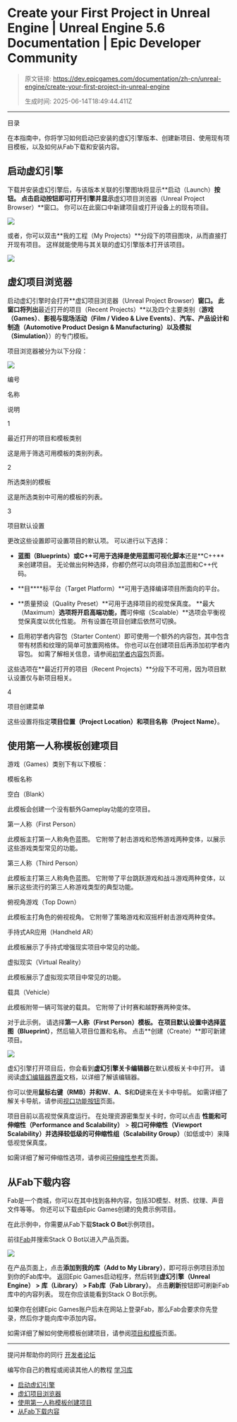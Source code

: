 # Create your First Project in Unreal Engine | Unreal Engine 5.6 Documentation | Epic Developer Community

> 原文链接: https://dev.epicgames.com/documentation/zh-cn/unreal-engine/create-your-first-project-in-unreal-engine
> 
> 生成时间: 2025-06-14T18:49:44.411Z

---

目录

在本指南中，你将学习如何启动已安装的虚幻引擎版本、创建新项目、使用现有项目模板，以及如何从Fab下载和安装内容。

## 启动虚幻引擎

下载并安装虚幻引擎后，与该版本关联的引擎图块将显示**启动（Launch）**按钮。 点击启动按钮即可打开引擎并显示**虚幻项目浏览器（Unreal Project Browser）**窗口。 你可以在此窗口中新建项目或打开设备上的现有项目。

[![](https://dev.epicgames.com/community/api/documentation/image/33255079-65a5-4410-8a6f-4894cbb6bc5c?resizing_type=fit)](https://dev.epicgames.com/community/api/documentation/image/33255079-65a5-4410-8a6f-4894cbb6bc5c?resizing_type=fit)

或者，你可以双击**我的工程（My Projects）**分段下的项目图块，从而直接打开现有项目。 这样就能使用与其关联的虚幻引擎版本打开该项目。

[![](https://dev.epicgames.com/community/api/documentation/image/ffb6c021-1d29-4de2-8a58-e9de0744cf8b?resizing_type=fit)](https://dev.epicgames.com/community/api/documentation/image/ffb6c021-1d29-4de2-8a58-e9de0744cf8b?resizing_type=fit)

## 虚幻项目浏览器

启动虚幻引擎时会打开**虚幻项目浏览器（Unreal Project Browser）**窗口。 此窗口将列出**最近打开的项目（Recent Projects）**以及四个主要类别（**游戏（Games）**、**影视与现场活动（Film / Video & Live Events）**、**汽车、产品设计和制造（Automotive Product Design & Manufacturing）**以及**模拟（Simulation）**）的专门模板。

项目浏览器被分为以下分段：

[![](https://dev.epicgames.com/community/api/documentation/image/a2d3803e-7d8f-42b0-a9bc-fcf05032afb4?resizing_type=fit)](https://dev.epicgames.com/community/api/documentation/image/a2d3803e-7d8f-42b0-a9bc-fcf05032afb4?resizing_type=fit)

编号

名称

说明

1

最近打开的项目和模板类别

这是用于筛选可用模板的类别列表。

2

所选类别的模板

这是所选类别中可用的模板的列表。

3

项目默认设置

更改这些设置即可设置项目的默认项。 可以进行以下选择：

-   **蓝图（Blueprints）或C++**可用于选择是使用**蓝图可视化脚本**还是**C++**来创建项目。 无论做出何种选择，你都仍然可以向项目添加蓝图和C++代码。
    
-   **目****标平台（Target Platform）**可用于选择编译项目所面向的平台。
    
-   **质量预设（Quality Preset）**可用于选择项目的视觉保真度。 **最大（Maximum）**选项将开启高端功能，而**可伸缩（Scalable）**选项会平衡视觉保真度以优化性能。 所有设置在项目创建后依然可切换。
    
-   启用初学者内容包（Starter Content）即可使用一个额外的内容包，其中包含带有材质和纹理的简单可放置网格体。 你也可以在创建项目后再添加初学者内容包。 如需了解相关信息，请参阅[初学者内容包](https://dev.epicgames.com/documentation/zh-cn/unreal-engine/starter-content-in-unreal-engine?application_version=5.1)页面。
    

这些选项在**最近打开的项目（Recent Projects）**分段下不可用，因为项目默认设置仅与新项目相关。

4

项目创建菜单

这些设置将指定**项目位置（Project Location）**和**项目名称（Project Name）**。

## 使用第一人称模板创建项目

游戏（Games）类别下有以下模板：

模板名称

空白（Blank）

此模板会创建一个没有额外Gameplay功能的空项目。

第一人称（First Person）

此模板主打第一人称角色蓝图。 它附带了射击游戏和恐怖游戏两种变体，以展示这些游戏类型常见的功能。

第三人称（Third Person）

此模板主打第三人称角色蓝图。 它附带了平台跳跃游戏和战斗游戏两种变体，以展示这些流行的第三人称游戏类型的典型功能。

俯视角游戏（Top Down）

此模板主打角色的俯视视角。 它附带了策略游戏和双摇杆射击游戏两种变体。

手持式AR应用（Handheld AR）

此模板展示了手持式增强现实项目中常见的功能。

虚拟现实（Virtual Reality）

此模板展示了虚拟现实项目中常见的功能。

载具（Vehicle）

此模板附带一辆可驾驶的载具。 它附带了计时赛和越野赛两种变体。

对于此示例， 请选择**第一人称（First Person）**模板。 在项目默认设置中选择**蓝图（Blueprint）**，然后输入项目位置和名称。 点击**创建（Create）**即可新建项目。

[![](https://dev.epicgames.com/community/api/documentation/image/37a56d1f-36e7-4b63-8cfd-4bbac7245b4d?resizing_type=fit)](https://dev.epicgames.com/community/api/documentation/image/37a56d1f-36e7-4b63-8cfd-4bbac7245b4d?resizing_type=fit)

虚幻引擎打开项目后，你会看到**虚幻引擎关卡编辑器**在默认模板关卡中打开。 请阅读[虚幻编辑器界面](https://dev.epicgames.com/documentation/zh-cn/unreal-engine/unreal-editor-interface)文档，以详细了解该编辑器。

你可以使用**鼠标右键（RMB）**并和**W**、**A**、**S**和**D**键来在关卡中导航。 如需详细了解关卡导航，请参阅[视口功能按钮](https://dev.epicgames.com/documentation/zh-cn/unreal-engine/viewport-controls-in-unreal-engine)页面。

项目目前以高视觉保真度运行。 在处理资源密集型关卡时，你可以点击 **性能和可伸缩性（Performance and Scalability）** > **视口可伸缩性（Viewport Scalability）**并选择较低级的**可伸缩性组（Scalability Group）**（如低或中）来降低视觉保真度。

如需详细了解可伸缩性选项，请参阅[可伸缩性参考](https://dev.epicgames.com/documentation/zh-cn/unreal-engine/scalability-reference-for-unreal-engine)页面。

## 从Fab下载内容

Fab是一个商城，你可以在其中找到各种内容，包括3D模型、材质、纹理、声音文件等等。 你还可以下载由Epic Games创建的免费示例项目。

在此示例中，你需要从Fab下载**Stack O Bot**示例项目。

前往[Fab](http://www.fab.com)并搜索Stack O Bot以进入产品页面。

[![](https://dev.epicgames.com/community/api/documentation/image/fff51fba-f106-476a-9281-250e590870d1?resizing_type=fit)](https://dev.epicgames.com/community/api/documentation/image/fff51fba-f106-476a-9281-250e590870d1?resizing_type=fit)

在产品页面上，点击**添加到我的库（Add to My Library）**，即可将示例项目添加到你的Fab库中。 返回Epic Games启动程序，然后转到**虚幻引擎（Unreal Engine） > 库（Library） > Fab库（Fab Library）**。 点击**刷新**按钮即可刷新Fab库中的内容列表。 现在你应该能看到Stack O Bot示例。

如果你在创建Epic Games账户后未在网站上登录Fab，那么Fab会要求你先登录，然后你才能向库中添加内容。

如需详细了解如何使用模板创建项目，请参阅[项目和模板](https://dev.epicgames.com/documentation/zh-cn/unreal-engine/working-with-projects-and-templates-in-unreal-engine)页面。

* * *

提问并帮助你的同行 [开发者论坛](https://forums.unrealengine.com/categories?tag=unreal-engine)

编写你自己的教程或阅读其他人的教程 [学习库](https://dev.epicgames.com/community/unreal-engine/learning)

-   [启动虚幻引擎](/documentation/zh-cn/unreal-engine/create-your-first-project-in-unreal-engine#%E5%90%AF%E5%8A%A8%E8%99%9A%E5%B9%BB%E5%BC%95%E6%93%8E)
-   [虚幻项目浏览器](/documentation/zh-cn/unreal-engine/create-your-first-project-in-unreal-engine#%E8%99%9A%E5%B9%BB%E9%A1%B9%E7%9B%AE%E6%B5%8F%E8%A7%88%E5%99%A8)
-   [使用第一人称模板创建项目](/documentation/zh-cn/unreal-engine/create-your-first-project-in-unreal-engine#%E4%BD%BF%E7%94%A8%E7%AC%AC%E4%B8%80%E4%BA%BA%E7%A7%B0%E6%A8%A1%E6%9D%BF%E5%88%9B%E5%BB%BA%E9%A1%B9%E7%9B%AE)
-   [从Fab下载内容](/documentation/zh-cn/unreal-engine/create-your-first-project-in-unreal-engine#%E4%BB%8Efab%E4%B8%8B%E8%BD%BD%E5%86%85%E5%AE%B9)